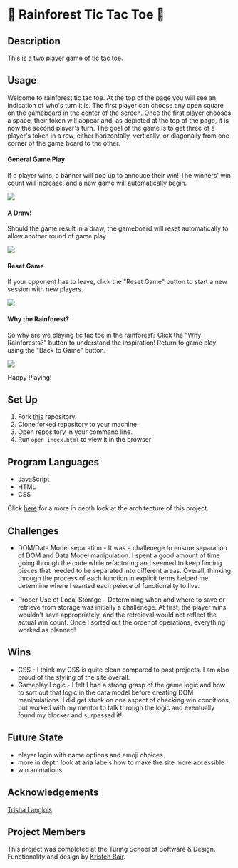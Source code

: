 # 🌿 Rainforest Tic Tac Toe 🌿

## Description
  This is a two player game of tic tac toe.

## Usage
  Welcome to rainforest tic tac toe. At the top of the page you will see an indication of who's turn it is. The first player can choose any open square on the gameboard in the center of the screen. Once the first player chooses a space, their token will appear and, as depicted at the top of the page, it is now the second player's turn. The goal of the game is to get three of a player's token in a row, either horizontally, vertically, or diagonally from one corner of the game board to the other.<br>
  
#### General Game Play
  If a player wins, a banner will pop up to annouce their win! The winners' win count will increase, and a new game will automatically begin. 
  
![](https://media.giphy.com/media/httFizy6TVVqPaYeXX/giphy.gif)

#### A Draw!
  Should the game result in a draw, the gameboard will reset automatically to allow another round of game play.
  
![](https://media.giphy.com/media/yT4WKoOBXNv76hIyFm/giphy.gif)
  
#### Reset Game
  If your opponent has to leave, click the "Reset Game" button to start a new session with new players.
  
![](https://media.giphy.com/media/int4sf0DPSRmuDQYUe/giphy.gif)

#### Why the Rainforest?
  So why are we playing tic tac toe in the rainforest? Click the "Why Rainforests?" button to understand the inspiration! Return to game play using the "Back to Game" button.
  
![](https://media.giphy.com/media/mcTjKcg0HiQt2jEyHs/giphy.gif)

  Happy Playing!

## Set Up
1. Fork [this](https://github.com/kristenmb/tictactoe) repository.
2. Clone forked repository to your machine.
3. Open repository in your command line.
4. Run `open index.html` to view it in the browser

## Program Languages
* JavaScript
* HTML
* CSS

Click [here](https://gist.github.com/kristenmb/07a3b9c79b42d07a26dc9686c36f330c) for a more in depth look at the architecture of this project. 

## Challenges
* DOM/Data Model separation - It was a challenege to ensure separation of DOM and Data Model manipulation. I spent a good amount of time going through the code while refactoring and seemed to keep finding pieces that needed to be separated into different areas. Overall, thinking through the process of each function in explicit terms helped me determine where I wanted each peiece of functionality to live.

* Proper Use of Local Storage - Determining when and where to save or retrieve from storage was initially a challenege. At first, the player wins wouldn't save appropriately, and the retreieval would not reflect the actual win count. Once I sorted out the order of operations, everything worked as planned! 

## Wins
* CSS - I think my CSS is quite clean compared to past projects. I am also proud of the styling of the site overall.
* Gameplay Logic - I felt I had a strong grasp of the game logic and how to sort out that logic in the data model before creating DOM manipulations. I did get stuck on one aspect of checking win conditions, but worked with my mentor to talk through the logic and eventually found my blocker and surpassed it! 

## Future State
* player login with name options and emoji choices
* more in depth look at aria labels how to make the site more accessible
* win animations 

## Acknowledgements
[Trisha Langlois](https://github.com/trishalanglois)

## Project Members
This project was completed at the Turing School of Software & Design. Functionality and design by [Kristen Bair](https://github.com/kristenmb).
